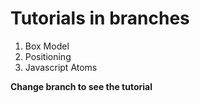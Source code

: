 # Tutorials in branches

1. Box Model
2. Positioning
3. Javascript Atoms

**Change branch to see the tutorial**
